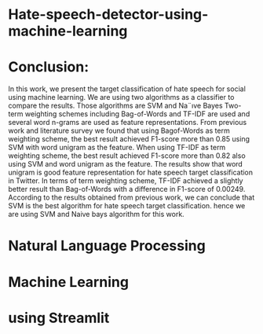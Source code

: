 # Hate-speech-detector-using-machine-learning
# Conclusion:
In this work, we present the target classification of hate speech for social using machine learning. We are using two algorithms as a classifier to compare the results.
Those algorithms are SVM and Na¨ıve Bayes Two-term weighting schemes including
Bag-of-Words and TF-IDF are used and several word n-grams are used as feature
representations. From previous work and literature survey we found that using Bagof-Words as term weighting scheme, the best result achieved F1-score more than 0.85
using SVM with word unigram as the feature. When using TF-IDF as term weighting
scheme, the best result achieved F1-score more than 0.82 also using SVM and word
unigram as the feature. The results show that word unigram is good feature representation for hate speech target classification in Twitter. In terms of term weighting
scheme, TF-IDF achieved a slightly better result than Bag-of-Words with a difference
in F1-score of 0.00249. According to the results obtained from previous work, we can
conclude that SVM is the best algorithm for hate speech target classification. hence
we are using SVM and Naive bays algorithm for this work.

# Natural Language Processing

# Machine Learning

# using Streamlit 
